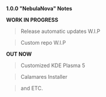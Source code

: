 **1.0.0 "NebulaNova" Notes**

**WORK IN PROGRESS**
> Release automatic updates W.I.P

> Custom repo W.I.P

**OUT NOW**
> Customized KDE Plasma 5

> Calamares Installer

> and ETC.
